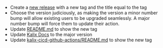 * Create a [new release](https://github.com/lightbend/kalix-action/releases/new) with a new tag and the title equal to the tag
*   Choose the version judiciously, as making the version a minor number bump will allow existing users to be upgraded seamlessly. A major number bump will force them to update their action.
* Update [README.md](README.md) to show the new tag
* Update [Kalix Docs](https://github.com/lightbend/kalix-docs/blob/fdfd537fdc5ca9eb2a828b947b99a2ab52dce163/docs/modules/operations/pages/integrate-cicd-github-actions.adoc) to 
the major version
* Update [kalix-cicd-github-actions/README.md](https://github.com/lightbend/kalix-cicd-github-actions) to show the new tag
